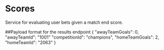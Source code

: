 # Scores
Service for evaluating user bets given a match end score.

##Payload format for the results endpoint
{
    "awayTeamGoals": 0,
    "awayTeamId": "1001"
    "competitionId": "champions",
    "homeTeamGoals": 2,
    "homeTeamId": "2063"
}